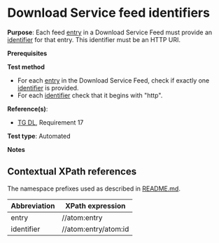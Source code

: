 # Download Service feed identifiers

**Purpose**: Each feed [entry](#entry) in a Download Service Feed must provide an [identifier](#identifier) for that entry. This identifier must be an HTTP URI.

**Prerequisites**

**Test method**

* For each [entry](#entry) in the Download Service Feed, check if exactly one [identifier](#identifier) is provided.
* For each [identifier](#identifier) check that it begins with "http".

**Reference(s)**:

* [TG DL](./README#ref_TG_DL), Requirement 17

**Test type**: Automated

**Notes**

## Contextual XPath references

The namespace prefixes used as described in [README.md](./README#namespaces).

Abbreviation                                               |  XPath expression
---------------------------------------------------------- | -------------------------------------------------------------------------
entry <a name="entry"></a> | //atom:entry
identifier <a name="identifier"></a> | //atom:entry/atom:id
